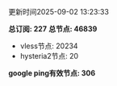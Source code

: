 更新时间2025-09-02 13:23:33

**总订阅: 227**
**总节点: 46839**
- vless节点: 20234
- hysteria2节点: 20

**google ping有效节点: 306**
